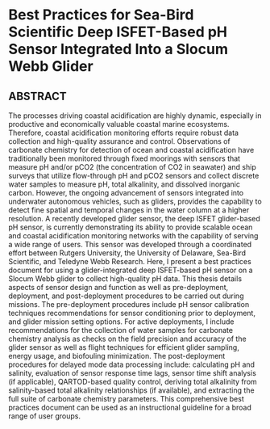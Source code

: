 # Best Practices for Sea-Bird Scientific Deep ISFET-Based pH Sensor Integrated Into a Slocum Webb Glider

## ABSTRACT
  The processes driving coastal acidification are highly dynamic, especially in productive and economically valuable coastal marine ecosystems. Therefore, coastal acidification monitoring efforts require robust data collection and high-quality assurance and control. Observations of carbonate chemistry for detection of ocean and coastal acidification have traditionally been monitored through fixed moorings with sensors that measure pH and/or pCO2 (the concentration of CO2 in seawater) and ship surveys that utilize flow-through pH and pCO2 sensors and collect discrete water samples to measure pH, total alkalinity, and dissolved inorganic carbon. However, the ongoing advancement of sensors integrated into underwater autonomous vehicles, such as gliders, provides the capability to detect fine spatial and temporal changes in the water column at a higher resolution. A recently developed glider sensor, the deep ISFET glider-based pH sensor, is currently demonstrating its ability to provide scalable ocean and coastal acidification monitoring networks with the capability of serving a wide range of users. This sensor was developed through a coordinated effort between Rutgers University, the University of Delaware, Sea-Bird Scientific, and Teledyne Webb Research. Here, I present a best practices document for using a glider-integrated deep ISFET-based pH sensor on a Slocum Webb glider to collect high-quality pH data.
This thesis details aspects of sensor design and function as well as pre-deployment, deployment, and post-deployment procedures to be carried out during missions. The pre-deployment procedures include pH sensor calibration techniques recommendations for sensor conditioning prior to deployment, and glider mission setting options. For active deployments, I include recommendations for the collection of water samples for carbonate chemistry analysis as checks on the field precision and accuracy of the glider sensor as well as flight techniques for efficient glider sampling, energy usage, and biofouling minimization. The post-deployment procedures for delayed mode data processing include: calculating pH and salinity, evaluation of sensor response time lags, sensor time shift analysis (if applicable), QARTOD-based quality control, deriving total alkalinity from salinity-based total alkalinity relationships (if available), and extracting the full suite of carbonate chemistry parameters. This comprehensive best practices document can be used as an instructional guideline for a broad range of user groups.
